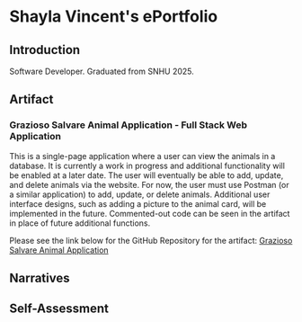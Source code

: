 # Shayla Vincent's ePortfolio
## Introduction
Software Developer. Graduated from SNHU 2025. 
## Artifact
### Grazioso Salvare Animal Application - Full Stack Web Application
This is a single-page application where a user can view the animals in a database. It is currently a work in progress and additional functionality will be enabled at a later date. The user will eventually be able to add, update, and delete animals via the website. For now, the user must use Postman (or a similar application) to add, update, or delete animals. Additional user interface designs, such as adding a picture to the animal card, will be implemented in the future. Commented-out code can be seen in the artifact in place of future additional functions.

Please see the link below for the GitHub Repository for the artifact:
[Grazioso Salvare Animal Application](https://github.com/shaylavincen/Animal-Application)
## Narratives
## Self-Assessment
